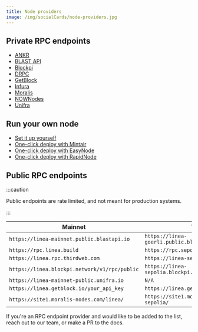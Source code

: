 ```yaml
---
title: Node providers
image: /img/socialCards/node-providers.jpg
---
```


## Private RPC endpoints

- [ANKR](https://www.ankr.com/rpc/)
- [BLAST API](https://blastapi.io/)
- [Blockpi](https://blockpi.io/)
- [DRPC](https://drpc.org/)
- [GetBlock](https://getblock.io/)
- [Infura](https://www.infura.io/)
- [Moralis](https://moralis.io/nodes/)
- [NOWNodes](https://nownodes.io/nodes)
- [Unifra](https://unifra.io/)

## Run your own node

- [Set it up yourself](../guides/run-a-node)
- [One-click deploy with Mintair](https://mintair.xyz/)
- [One-click deploy with EasyNode](https://app.easy-node.xyz/)
- [One-click deploy with RapidNode](https://rapidnode.xyz/dashboard)

## Public RPC endpoints

:::caution

Public endpoints are rate limited, and not meant for production systems.

:::

| Mainnet                                       | Testnet                                              |
|-----------------------------------------------|------------------------------------------------------|
| `https://linea-mainnet.public.blastapi.io`    | `https://linea-goerli.public.blastapi.io`            |
| `https://rpc.linea.build`                     | `https://rpc.sepolia.linea.build`                    |
| `https://linea.rpc.thirdweb.com`              | `https://linea-sepolia.rpc.thirdweb.com`             |
| `https://linea.blockpi.network/v1/rpc/public` | `https://linea-sepolia.blockpi.network/v1/rpc/public`|
| `https://linea-mainnet-public.unifra.io`      | `N/A`                                                |
| `https://linea.getblock.io/your_api_key`      | `https://linea.getblock.io/your_api_key`             |
| `https://site1.moralis-nodes.com/linea/`      | `https://site1.moralis-nodes.com/linea-sepolia/`     |

If you're an RPC endpoint provider and would like to be added to the list, reach out to our team, 
or make a PR to the docs.
